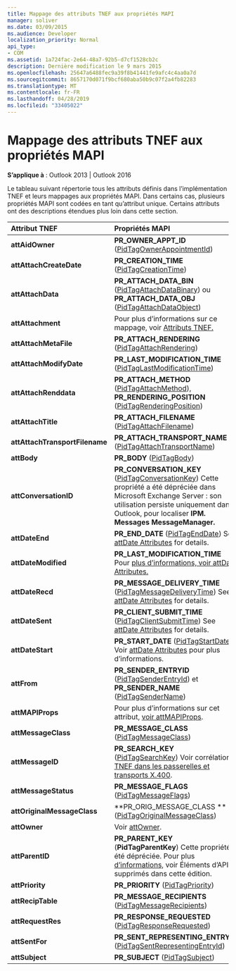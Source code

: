 ```yaml
---
title: Mappage des attributs TNEF aux propriétés MAPI
manager: soliver
ms.date: 03/09/2015
ms.audience: Developer
localization_priority: Normal
api_type:
- COM
ms.assetid: 1a724fac-2e64-48a7-92b5-d7cf1528cb2c
description: Dernière modification le 9 mars 2015
ms.openlocfilehash: 25647a6488fec9a39f8b41441fe9afc4c4aa0a7d
ms.sourcegitcommit: 8657170d071f9bcf680aba50b9c07f2a4fb82283
ms.translationtype: MT
ms.contentlocale: fr-FR
ms.lasthandoff: 04/28/2019
ms.locfileid: "33405022"
---
```

# <a name="mapping-of-tnef-attributes-to-mapi-properties"></a>Mappage des attributs TNEF aux propriétés MAPI

  
  
**S’applique à** : Outlook 2013 | Outlook 2016 
  
Le tableau suivant répertorie tous les attributs définis dans l’implémentation TNEF et leurs mappages aux propriétés MAPI. Dans certains cas, plusieurs propriétés MAPI sont codées en tant qu’attribut unique. Certains attributs ont des descriptions étendues plus loin dans cette section.
  
|**Attribut TNEF**|**Propriétés MAPI**|
|:-----|:-----|
|**attAidOwner** <br/> |**PR_OWNER_APPT_ID** ([PidTagOwnerAppointmentId](pidtagownerappointmentid-canonical-property.md))  <br/> |
|**attAttachCreateDate** <br/> |**PR_CREATION_TIME** ([PidTagCreationTime](pidtagcreationtime-canonical-property.md))  <br/> |
|**attAttachData** <br/> |**PR_ATTACH_DATA_BIN** ([PidTagAttachDataBinary](pidtagattachdatabinary-canonical-property.md)) ou **PR_ATTACH_DATA_OBJ** ([PidTagAttachDataObject](pidtagattachdataobject-canonical-property.md))  <br/> |
|**attAttachment** <br/> |Pour plus d’informations sur ce mappage, voir [Attributs TNEF.](tnef-attributes.md)  <br/> |
|**attAttachMetaFile** <br/> |**PR_ATTACH_RENDERING** ([PidTagAttachRendering](pidtagattachrendering-canonical-property.md))  <br/> |
|**attAttachModifyDate** <br/> |**PR_LAST_MODIFICATION_TIME** ([PidTagLastModificationTime](pidtaglastmodificationtime-canonical-property.md))  <br/> |
|**attAttachRenddata** <br/> |**PR_ATTACH_METHOD** ([PidTagAttachMethod](pidtagattachmethod-canonical-property.md)), **PR_RENDERING_POSITION** ([PidTagRenderingPosition](pidtagrenderingposition-canonical-property.md))  <br/> |
|**attAttachTitle** <br/> |**PR_ATTACH_FILENAME** ([PidTagAttachFilename](pidtagattachfilename-canonical-property.md))  <br/> |
|**attAttachTransportFilename** <br/> |**PR_ATTACH_TRANSPORT_NAME** ([PidTagAttachTransportName](pidtagattachtransportname-canonical-property.md))  <br/> |
|**attBody** <br/> |**PR_BODY** ([PidTagBody](pidtagbody-canonical-property.md))  <br/> |
|**attConversationID** <br/> |**PR_CONVERSATION_KEY** ([PidTagConversationKey](pidtagconversationkey-canonical-property.md)) Cette propriété a été dépréciée dans Microsoft Exchange Server : son utilisation persiste uniquement dans Outlook, pour localiser **IPM. Messages MessageManager.**  <br/> |
|**attDateEnd** <br/> |**PR_END_DATE** ([PidTagEndDate](pidtagenddate-canonical-property.md)) See [attDate Attributes](attdate-attributes.md) for details.  <br/> |
|**attDateModified** <br/> |**PR_LAST_MODIFICATION_TIME** Pour [plus d’informations, voir attDate Attributes.](attdate-attributes.md)  <br/> |
|**attDateRecd** <br/> |**PR_MESSAGE_DELIVERY_TIME** ([PidTagMessageDeliveryTime](pidtagmessagedeliverytime-canonical-property.md)) See [attDate Attributes](attdate-attributes.md) for details.  <br/> |
|**attDateSent** <br/> |**PR_CLIENT_SUBMIT_TIME** ([PidTagClientSubmitTime](pidtagclientsubmittime-canonical-property.md)) See [attDate Attributes](attdate-attributes.md) for details.  <br/> |
|**attDateStart** <br/> |**PR_START_DATE** ([PidTagStartDate](pidtagstartdate-canonical-property.md)) Voir [attDate Attributes](attdate-attributes.md) pour plus d’informations.  <br/> |
|**attFrom** <br/> |**PR_SENDER_ENTRYID** ([PidTagSenderEntryId](pidtagsenderentryid-canonical-property.md)) et **PR_SENDER_NAME** ([PidTagSenderName](pidtagsendername-canonical-property.md))  <br/> |
|**attMAPIProps** <br/> |Pour plus d’informations sur cet attribut, [voir attMAPIProps](attmapiprops.md).  <br/> |
|**attMessageClass** <br/> |**PR_MESSAGE_CLASS** ([PidTagMessageClass](pidtagmessageclass-canonical-property.md))  <br/> |
|**attMessageID** <br/> |**PR_SEARCH_KEY** ([PidTagSearchKey](pidtagsearchkey-canonical-property.md)) Voir corrélation [TNEF dans les passerelles et transports X.400](tnef-correlation-in-x-400-gateways-and-transports.md).  <br/> |
|**attMessageStatus** <br/> |**PR_MESSAGE_FLAGS** ([PidTagMessageFlags](pidtagmessageflags-canonical-property.md))  <br/> |
|**attOriginalMessageClass** <br/> |**PR_ORIG_MESSAGE_CLASS ** ([PidTagOriginalMessageClass](pidtagoriginalmessageclass-canonical-property.md))  <br/> |
|**attOwner** <br/> |Voir [attOwner](attowner.md).  <br/> |
|**attParentID** <br/> |**PR_PARENT_KEY** (**PidTagParentKey**) Cette propriété a été dépréciée. Pour plus [d’informations,](api-elements-deprecated-in-this-edition.md) voir Éléments d’API supprimés dans cette édition.  <br/> |
|**attPriority** <br/> |**PR_PRIORITY** ([PidTagPriority](pidtagpriority-canonical-property.md))  <br/> |
|**attRecipTable** <br/> |**PR_MESSAGE_RECIPIENTS** ([PidTagMessageRecipients](pidtagmessagerecipients-canonical-property.md))  <br/> |
|**attRequestRes** <br/> |**PR_RESPONSE_REQUESTED** ([PidTagResponseRequested](pidtagresponserequested-canonical-property.md))  <br/> |
|**attSentFor** <br/> |**PR_SENT_REPRESENTING_ENTRYID** ([PidTagSentRepresentingEntryId](pidtagsentrepresentingentryid-canonical-property.md))  <br/> |
|**attSubject** <br/> |**PR_SUBJECT** ([PidTagSubject](pidtagsubject-canonical-property.md))  <br/> |
   

